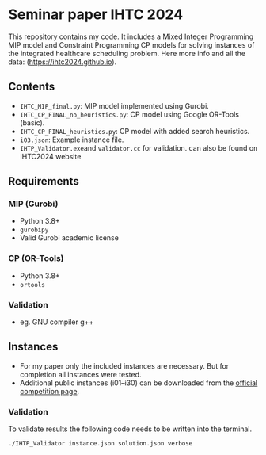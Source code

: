 
# Seminar paper IHTC 2024

This repository contains my code. It includes a Mixed Integer Programming MIP model and Constraint Programming CP models for solving instances of the integrated healthcare scheduling problem. Here more info and all the data: (https://ihtc2024.github.io).

## Contents

- `IHTC_MIP_final.py`: MIP model implemented using Gurobi.
- `IHTC_CP_FINAL_no_heuristics.py`: CP model using Google OR-Tools (basic).
- `IHTC_CP_FINAL_heuristics.py`: CP model with added search heuristics.
- `i03.json`: Example instance file.
- `IHTP_Validator.exe`and `validator.cc` for validation. can also be found on IHTC2024 website

## Requirements

### MIP (Gurobi)
- Python 3.8+
- `gurobipy`
- Valid Gurobi academic license

### CP (OR-Tools)
- Python 3.8+
- `ortools`

### Validation
- eg. GNU compiler g++

## Instances
- For my paper only the included instances are necessary. But for completion all instances were tested.
- Additional public instances (i01–i30) can be downloaded from the [official competition page](https://ihtc2024.github.io).

### Validation
To validate results the following code needs to be written into the terminal. 
````bash
./IHTP_Validator instance.json solution.json verbose
